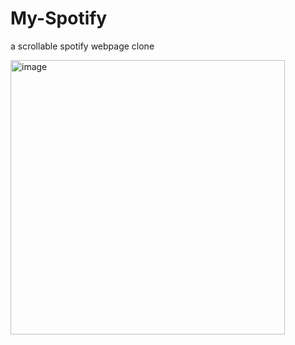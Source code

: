 # My-Spotify
a scrollable spotify webpage clone

<img width="439" alt="image" src="https://github.com/user-attachments/assets/66525cd5-f29a-4913-951f-8f41c67d173b" />

